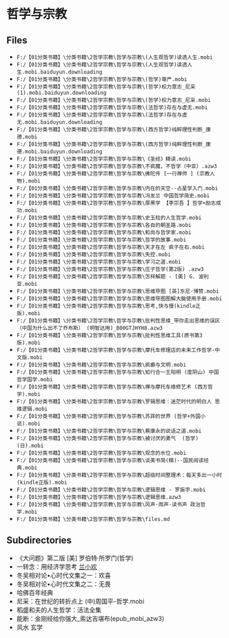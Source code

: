# 哲学与宗教

## Files

- `F:/【01分类书籍】\分类书籍\2哲学宗教\哲学与宗教\(人生观哲学)读透人生.mobi`
- `F:/【01分类书籍】\分类书籍\2哲学宗教\哲学与宗教\(人生观哲学)读透人生.mobi.baiduyun.downloading`
- `F:/【01分类书籍】\分类书籍\2哲学宗教\哲学与宗教\(哲学)尊严.mobi`
- `F:/【01分类书籍】\分类书籍\2哲学宗教\哲学与宗教\(哲学)权力意志_尼采(1).mobi.baiduyun.downloading`
- `F:/【01分类书籍】\分类书籍\2哲学宗教\哲学与宗教\(哲学)权力意志_尼采.mobi`
- `F:/【01分类书籍】\分类书籍\2哲学宗教\哲学与宗教\(法哲学)存在与虚无.mobi`
- `F:/【01分类书籍】\分类书籍\2哲学宗教\哲学与宗教\(法哲学)存在与虚无.mobi.baiduyun.downloading`
- `F:/【01分类书籍】\分类书籍\2哲学宗教\哲学与宗教\(西方哲学)纯粹理性判断_康德.mobi`
- `F:/【01分类书籍】\分类书籍\2哲学宗教\哲学与宗教\(西方哲学)纯粹理性判断_康德.mobi.baiduyun.downloading`
- `F:/【01分类书籍】\分类书籍\2哲学宗教\哲学与宗教\《圣经》精读.mobi`
- `F:/【01分类书籍】\分类书籍\2哲学宗教\哲学与宗教\不疯魔，不哲学（中亚）.azw3`
- `F:/【01分类书籍】\分类书籍\2哲学宗教\哲学与宗教\佛陀传 [一行禅师 ] (宗教人物).mobi`
- `F:/【01分类书籍】\分类书籍\2哲学宗教\哲学与宗教\内在的天空--占星学入门.mobi`
- `F:/【01分类书籍】\分类书籍\2哲学宗教\哲学与宗教\冯友兰 中国哲学简史.mobi`
- `F:/【01分类书籍】\分类书籍\2哲学宗教\哲学与宗教\厚黑学 【李宗吾 】哲学+励志成功.mobi`
- `F:/【01分类书籍】\分类书籍\2哲学宗教\哲学与宗教\史玉柱的人生哲学.mobi`
- `F:/【01分类书籍】\分类书籍\2哲学宗教\哲学与宗教\各自的朝圣路.mobi`
- `F:/【01分类书籍】\分类书籍\2哲学宗教\哲学与宗教\和尚与哲学家.mobi`
- `F:/【01分类书籍】\分类书籍\2哲学宗教\哲学与宗教\哲学的故事.mobi`
- `F:/【01分类书籍】\分类书籍\2哲学宗教\哲学与宗教\天才在左 疯子在右.mobi`
- `F:/【01分类书籍】\分类书籍\2哲学宗教\哲学与宗教\失控.mobi`
- `F:/【01分类书籍】\分类书籍\2哲学宗教\哲学与宗教\学习之道.mobi`
- `F:/【01分类书籍】\分类书籍\2哲学宗教\哲学与宗教\庄子哲学(第2版) .azw3`
- `F:/【01分类书籍】\分类书籍\2哲学宗教\哲学与宗教\怎样解题 - [美] G. 波利亚.mobi`
- `F:/【01分类书籍】\分类书籍\2哲学宗教\哲学与宗教\思维导图 [英]东尼·博赞.mobi`
- `F:/【01分类书籍】\分类书籍\2哲学宗教\哲学与宗教\思维导图图解大脑使用手册.mobi`
- `F:/【01分类书籍】\分类书籍\2哲学宗教\哲学与宗教\思考,快与慢(kindle正版).mobi`
- `F:/【01分类书籍】\分类书籍\2哲学宗教\哲学与宗教\批判性思维_带你走出思维的误区（中国为什么出不了乔布斯） (明智达用)_B00GTJHYH8.azw3`
- `F:/【01分类书籍】\分类书籍\2哲学宗教\哲学与宗教\批判性思维工具(原书第3版).mobi`
- `F:/【01分类书籍】\分类书籍\2哲学宗教\哲学与宗教\摩托车修理店的未来工作哲学-中文版.mobi`
- `F:/【01分类书籍】\分类书籍\2哲学宗教\哲学与宗教\疯癫与文明.mobi`
- `F:/【01分类书籍】\分类书籍\2哲学宗教\哲学与宗教\知行合一王阳明 (度阴山) 中国哲学国学.mobi`
- `F:/【01分类书籍】\分类书籍\2哲学宗教\哲学与宗教\禅与摩托车维修艺术 (西方哲学).mobi`
- `F:/【01分类书籍】\分类书籍\2哲学宗教\哲学与宗教\罗辑思维：迷茫时代的明白人 思维逻辑.mobi`
- `F:/【01分类书籍】\分类书籍\2哲学宗教\哲学与宗教\苏菲的世界 (哲学+外国小说).mobi`
- `F:/【01分类书籍】\分类书籍\2哲学宗教\哲学与宗教\蔡康永的说话之道.mobi`
- `F:/【01分类书籍】\分类书籍\2哲学宗教\哲学与宗教\被讨厌的勇气  (哲学)(日).mobi`
- `F:/【01分类书籍】\分类书籍\2哲学宗教\哲学与宗教\观念的水位.mobi`
- `F:/【01分类书籍】\分类书籍\2哲学宗教\哲学与宗教\谈美书简(精)--国民阅读经典.mobi`
- `F:/【01分类书籍】\分类书籍\2哲学宗教\哲学与宗教\超级时间整理术：每天多出一小时(kindle正版).mobi`
- `F:/【01分类书籍】\分类书籍\2哲学宗教\哲学与宗教\逻辑思维 - 罗振宇.mobi`
- `F:/【01分类书籍】\分类书籍\2哲学宗教\哲学与宗教\逻辑思维.azw3`
- `F:/【01分类书籍】\分类书籍\2哲学宗教\哲学与宗教\风声·雨声·读书声 政治哲学.mobi`
- `F:/【01分类书籍】\分类书籍\2哲学宗教\哲学与宗教\files.md`

## Subdirectories

- 《大问题》第二版 [美] 罗伯特·所罗门(哲学)
- 一转念：用经济学思考 [兰小欢](经济哲学)
- 冬吴相对论•心时代文集之一：欢喜
- 冬吴相对论•心时代文集之二：无畏
- 哈佛百年经典
- 尼采：在世纪的转折点上 (中)周国平-哲学.mobi
- 稻盛和夫的人生哲学：活法全集
- 能断：金刚经给你强大_索达吉堪布(epub_mobi_azw3)
- 风水 玄学
